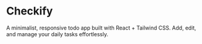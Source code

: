 # Checkify
A minimalist, responsive todo app built with React + Tailwind CSS. Add, edit, and manage your daily tasks effortlessly.
